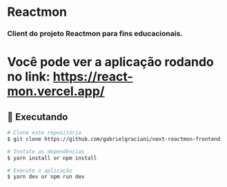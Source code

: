 # Reactmon

### Client do projeto Reactmon para fins educacionais.

# Você pode ver a aplicação rodando no link: https://react-mon.vercel.app/

## :notebook: Executando

```bash
# Clone este repositório
$ git clone https://github.com/gabrielgraciani/next-reactmon-frontend

# Instale as dependências
$ yarn install or npm install

# Execute a aplicação
$ yarn dev or npm run dev
```


